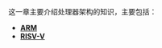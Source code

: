 这一章主要介绍处理器架构的知识，主要包括：
* **[ARM](https://github.com/lowkeyway/Embedded/tree/master/Hardware/Processor%20architecture/ARM)**
* **[RISV-V](https://github.com/lowkeyway/Embedded/tree/master/Hardware/Processor%20architecture/RISC-V)**

